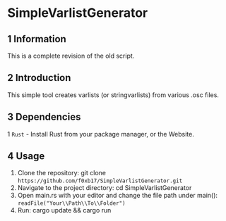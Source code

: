 # SimpleVarlistGenerator

## 1 Information
This is a complete revision of the old script. 

## 2 Introduction
This simple tool creates varlists (or stringvarlists) from various .osc files.

## 3 Dependencies
1 ``Rust`` - Install Rust from your package manager, or the Website.

## 4 Usage
1. Clone the repository: git clone ``https://github.com/f0xb17/SimpleVarlistGenerator.git``
2. Navigate to the project directory: cd SimpleVarlistGenerator
3. Open main.rs with your editor and change the file path under main(): ``readFile("Your\\Path\\To\\Folder")``
4. Run: cargo update && cargo run

